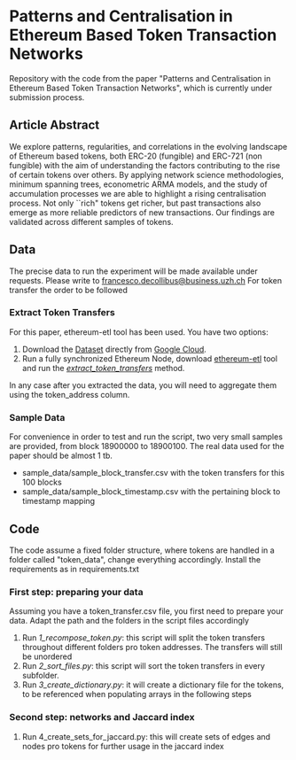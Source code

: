 # Patterns and Centralisation in Ethereum Based Token Transaction Networks

Repository with the code from the paper "Patterns and Centralisation in Ethereum Based Token Transaction Networks", which is currently under submission process.

## Article Abstract
We explore patterns, regularities, and correlations in the evolving landscape of Ethereum based tokens, both ERC-20 (fungible) and ERC-721 (non fungible) with the aim of understanding the factors contributing to the rise of certain tokens over others. By applying network science methodologies, minimum spanning trees, econometric ARMA models, and the study of accumulation processes we are able to highlight a rising centralisation process. Not only ``rich" tokens get richer, but past transactions also emerge as more reliable predictors of new transactions. Our findings are validated across different samples of tokens.

## Data

The precise data to run the experiment will be made available under requests. Please write to francesco.decollibus@business.uzh.ch 
For token transfer the order to be followed 
### Extract Token Transfers
For this paper, ethereum-etl tool has been used. You have two options:
1. Download the [Dataset](https://cloud.google.com/blog/products/data-analytics/introducing-six-new-cryptocurrencies-in-bigquery-public-datasets-and-how-to-analyze-them)  directly from [Google Cloud](https://console.cloud.google.com/bigquery?p=bigquery-public-data&d=crypto_ethereum&page=dataset). 
2. Run a fully synchronized Ethereum Node, download [ethereum-etl](https://github.com/blockchain-etl/ethereum-etl) tool and run the [*extract_token_transfers*](https://ethereum-etl.readthedocs.io/en/latest/commands/#extract_token_transfers)  method. 

In any case after you extracted the data, you will need to aggregate them using the token_address column.

### Sample Data
For convenience in order to test and run the script, two very small samples are provided, from block 18900000 to 18900100. The real data used for the paper should be almost 1 tb.
+ sample_data/sample_block_transfer.csv with the token transfers for this 100 blocks 
+ sample_data/sample_block_timestamp.csv with the pertaining block to timestamp mapping

## Code
The code assume a fixed folder structure, where tokens are handled in a folder called "token_data", change everything accordingly. Install the requirements as in requirements.txt

### First step: preparing your data
Assuming you have a token_transfer.csv file, you first need to prepare your data. Adapt the path and the folders in the script files accordingly
1. Run *1_recompose_token.py*: this script will split the token transfers throughout different folders pro token addresses. The transfers will still be unordered
2. Run *2_sort_files.py*: this script will sort the token transfers in every subfolder.
3. Run *3_create_dictionary.py*: it will create a dictionary file for the tokens, to be referenced when populating arrays in the following steps

### Second step: networks and Jaccard index
1. Run 4_create_sets_for_jaccard.py: this will create sets of edges and nodes pro tokens for further usage in the jaccard index




